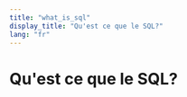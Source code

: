 ```yaml
---
title: "what_is_sql"
display_title: "Qu'est ce que le SQL?"
lang: "fr"
---
```

# Qu'est ce que le SQL?